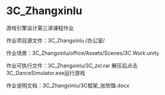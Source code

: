 # 3C_Zhangxinlu

游戏引擎设计第三讲课程作业


作业项目源文件：3C_Zhangxinlu /办公室/

作业场景：3C_Zhangxinlu/office/Assets/Scenes/3C Work.unity


作业可执行文件：3C_Zhangxinlu/3C_zxl.rar  解压后点击3C_DanceSimulator.exe运行游戏


作业说明文档：3C_Zhangxinlu/3C框架_张欣璐.docx
